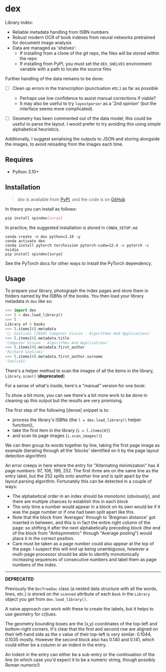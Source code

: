 # dex

Library index:

- Reliable metadata handling from ISBN numbers
- Robust modern OCR of book indexes from neural networks pretrained for document image analysis
- Data are managed as 'shelves':
  - If installing from a clone of the git repo, the files will be stored within the repo
  - If installing from PyPI, you must set the `DEX_SHELVES` environment variable with a path to
    locate the source files

Further handling of the data remains to be done:
- [ ] Clean up errors in the transcription (punctuation etc.) as far as possible
  - Perhaps use low confidence to assist manual corrections if viable?
  - It may also be useful to try `layoutparser` as a '2nd opinion' (but the interface seems more complicated).
- [ ] Geometry has been commented out of the data model, this could be useful to parse the layout. I
  would prefer to try avoiding this using simple alphabetical heuristics.


Additionally, I suggest serialising the outputs to JSON and storing alongside the images, to avoid
reloading from the images each time.

## Requires

- Python 3.10+

## Installation

> _dex_ is available from [PyPI](https://pypi.org/project/spindex), and
> the code is on [GitHub](https://github.com/lmmx/dex)

In theory you can install as follows:

```sh
pip install spindex[surya]
```

In practice, the suggested installation is stored in `CONDA_SETUP.md`:

```
conda create -n dex python=3.10 -y
conda activate dex
conda install pytorch torchvision pytorch-cuda=12.4 -c pytorch -c nvidia
pip install spindex[surya]
```

See the PyTorch docs for other ways to install the PyTorch dependency.

## Usage

To prepare your library, photograph the index pages and store them in folders named by the ISBNs of
the books. You then load your library metadata in `dex` like so:

```py
>>> import dex
>>> l = dex.load_library()
>>> l
Library of 6 books
>>> l.items[0].metadata
'📖: Szeliski (2010) Computer Vision - Algorithms And Applications'
>>> l.items[0].metadata.title
'Computer Vision - Algorithms And Applications'
>>> l.items[0].metadata.first_author
'Richard Szeliski'
>>> l.items[0].metadata.first_author.surname
'Szeliski'
```

There's a helper method to scan the images of all the items in the library, `Library.scan()`
(**deprecated**)

For a sense of what's inside, here's a "manual" version for one book:

To show a bit more, you can see there's a bit more work to be done in cleaning up this output but
the results are very promising.

The first step of the following [dense] snippet is to:
- process the library's ISBNs (the `l = dex.load_library()` helper function)),
- take the first item in the library (`i = l.items[0]`)
- and scan its page images (`i.scan_images()`)

We can then group its words together by line, taking the first page image as example
(iterating through all the 'blocks' identified on it by the page layout detection algorithm)

An error creeps in here where the entry for "Alternating minimization" has 4 page numbers: 97, 106,
199, 252. The first three are on the same line as the entry label, but the 252 spills onto another
line and is split apart by the layout parsing algorithm. Fortunately this can be detected in a
couple of ways:

- The alphabetical order in an index should be monotonic (obviously), and there are multiple chances
  to establish this in each block
- The only time a number would appear in a block on its own would be if it was the page number or if
  one had been split apart like this.
- Note that the block from 'Averages' through to 'Bregman distance' got inserted in between, and
  this is in fact the entire right column of the page: so shifting it after the next alphabetically
  preceding block (the end of the block from "Antisymmetric" through "Average pooling") would place
  it in the correct position.
- Care must be taken as a page number could also appear at the top of the page. I suspect this will
  end up being unambiguous, however a multi-page processor should be able to identify monotonically
  increasing sequences of consecutive numbers and label them as page numbers of the index.

---

**DEPRECATED**

Previously the `DocTreeDoc` class (a nested data structure with all the words, lines, etc.) is stored
on the `scanned` attribute of each `Book` in the `Library` object you get from
`dex.load_library()`.

A naive approach can work with these to create the labels, but it helps to use geometry for c(l)ues.

The geometry bounding boxes are the (x,y) coordinates of the top-left and bottom-right corners.
It's clear that the first and second row are aligned on their left-hand side as the x value of their
top-left is very similar: 0.1044, 0.1035 mostly. However the second block also has 0.140 and 0.141,
which could either be a column or an indent in the entry.

An indent in the entry can either be a sub-entry or the continuation of the line (in which case
you'd expect it to be a numeric string, though possibly Roman numeric!)
